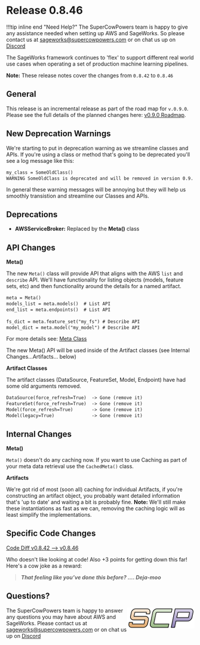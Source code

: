 # Release 0.8.46

!!!tip inline end "Need Help?"
    The SuperCowPowers team is happy to give any assistance needed when setting up AWS and SageWorks. So please contact us at [sageworks@supercowpowers.com](mailto:sageworks@supercowpowers.com) or on chat us up on [Discord](https://discord.gg/WHAJuz8sw8) 

The SageWorks framework continues to 'flex' to support different real world use cases when operating a set of production machine learning pipelines.

**Note:** These release notes cover the changes from `0.8.42` to `0.8.46`


## General
This release is an incremental release as part of the road map for `v.0.9.0`. Please see the full details of the planned changes here: [v0.9.0 Roadmap](../road_maps/0_9_0.md). 

## New Deprecation Warnings
We're starting to put in deprecation warning as we streamline classes and APIs. If you're using a class or method that's going to be deprecated you'll see a log message like this:

```
my_class = SomeOldClass()
WARNING SomeOldClass is deprecated and will be removed in version 0.9.
```

In general these warning messages will be annoying but they will help us smoothly transistion and streamline our Classes and APIs.

## Deprecations
- **AWSServiceBroker:** Replaced by the **Meta()** class

## API Changes
**Meta()**

The new `Meta()` class will provide API that aligns with the AWS `list` and `describe` API. We'll have functionality for listing objects (models, feature sets, etc) and then functionality around the details for a named artifact.

```
meta = Meta()
models_list = meta.models()  # List API
end_list = meta.endpoints()  # List API

fs_dict = meta.feature_set("my_fs") # Describe API
model_dict = meta.model("my_model") # Describe API
```

For more details see: [Meta Class](../api_classes/meta.md)

The new Meta() API will be used inside of the Artifact classes (see Internal Changes...Artifacts... below)

**Artifact Classes**

The artifact classes (DataSource, FeatureSet, Model, Endpoint) have had some old arguments removed.

```
DataSource(force_refresh=True)  -> Gone (remove it)
FeatureSet(force_refresh=True)  -> Gone (remove it)
Model(force_refresh=True)       -> Gone (remove it)
Model(legacy=True)              -> Gone (remove it)
```

## Internal Changes
**Meta()**

`Meta()` doesn't do any caching now. If you want to use Caching as part of your meta data retrieval use the `CachedMeta()` class.

**Artifacts**

We're got rid of most (soon all) caching for individual Artifacts, if you're constructing an artifact object, you probably want detailed information that's 'up to date' and waiting a bit is probably fine. **Note:** We'll still make these instantiations as fast as we can, removing the caching logic will as least simplify the implementations.

## Specific Code Changes
 
<a href="https://github.com/supercowpowers/sageworks/compare/v0.8.42...v0.8.46" target="_blank">Code Diff v0.8.42 --> v0.8.46</a> 

Who doesn't like looking at code! Also +3 points for getting down this far! Here's a cow joke as a reward:

> ***That feeling like you’ve done this before?
      .... Deja-moo***

## Questions?
<img align="right" src="../../images/scp.png" width="180">

The SuperCowPowers team is happy to answer any questions you may have about AWS and SageWorks. Please contact us at [sageworks@supercowpowers.com](mailto:sageworks@supercowpowers.com) or on chat us up on [Discord](https://discord.gg/WHAJuz8sw8) 


